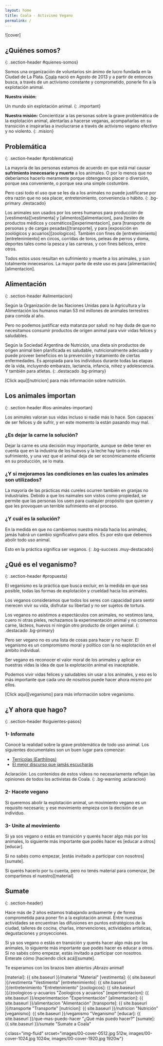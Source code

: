 ```yaml
---
layout: home
title: Coala - Activismo Vegano
permalink: /
---
```


<section id="cover" markdown="span">
  ![cover]
</section>

<div class="principal container" markdown="1">
  
## ¿Quiénes somos?
{: .section-header #quienes-somos}

Somos una organización de voluntarios sin ánimo de lucro fundada en la Ciudad de La Plata.
<abbr title="Colectivo Abolicionista por la Liberación Animal">Coala</abbr>
nació en Agosto de 2013 y a partir de entonces busca, a través de un activismo constante y comprometido,
ponerle fin a la explotación animal.


<article class="vision" markdown="1">

**Nuestra visión:**

Un mundo sin explotación animal.
{: .important}

</article>


**Nuestra misión:** Concientizar a las personas sobre la grave problemática de la explotación animal, alentarlas a hacerse veganas, acompañarlas en su transición e inspirarlas a involucrarse a través de activismo vegano efectivo y no violento.
{: .mision}



## Problemática
{: .section-header #problematica}

La mayoría de las personas estamos de acuerdo en que está mal causar **sufrimiento innecesario y muerte** a los animales. O por lo menos que no deberíamos hacerlo meramente porque obtengamos placer o diversión, porque sea conveniente, o porque sea una simple costumbre.

Pero casi todo el uso que se les da a los animales no puede justificarse por otra razón que no sea placer, entretenimiento, conveniencia o hábito.
{: .bg-primary .destacado}

Los animales son usados por los seres humanos para producción de [vestimenta][vestimenta] y [alimentos][alimentacion], para [testeo de productos médicos y cosméticos][experimentacion], para [transporte de personas y de cargas pesadas][transporte], y para [exposición en zoológicos y acuarios][zoologicos]. También con fines de [entretenimiento][entretenimiento] en circos, corridas de toros, peleas de perros y doma, deportes tales como la pesca y las carreras, y con fines bélicos, entre otros.
         
Todos estos usos resultan en sufrimiento y muerte a los animales, y son totalmente innecesarios. La mayor parte de este uso es para [alimentación][alimentacion].

## Alimentación
{: .section-header #alimentacion}

Según la Organización de las Naciones Unidas para la Agricultura y la Alimentación los humanos matan 53 mil millones de animales terrestres para comida al año.

Pero no podemos justificar esta matanza por salud: no hay duda de que no necesitamos consumir productos de origen animal para vivir vidas felices y saludables.

Según la Sociedad Argentina de Nutrición, una dieta sin productos de origen animal bien planificada es saludable, nutricionalmente adecuada y puede proveer beneficios en la prevención y tratamiento de ciertas enfermedades. Es apropiada para los individuos durante todas las etapas de la vida, incluyendo embarazo, lactancia, infancia, niñez y adolescencia. Y también para atletas.
{: .destacado .bg-primary}

[Click aquí][nutricion] para más información sobre nutrición.


## Los animales importan
{: .section-header #los-animales-importan}

Los animales valoran sus vidas incluso si nadie más lo hace. Son capaces de ser felices y de sufrir, y en este momento la están pasando muy mal.

### ¿Es dejar la carne la solución?

Dejar la carne es una decisión muy importante, aunque se debe tener en cuenta que en la industria de los huevos y la leche hay tanto o más sufrimiento, y una vez que el animal deja de ser económicamente eficiente en su producción, se lo mata.

### ¿Y si mejoramos las condiciones en las cuales los animales son utilizados?

La mayoría de las prácticas más cureles ocurren también en granjas no industriales. Debido a que los naimales son vistos como propiedad, se permite que las personas los usen para cualquier propósito que quieran y que les provoquen un terrible sufrimiento en el proceso.

### ¿Y cuál es la solución?

En la medida en que no cambiemos nuestra mirada hacia los animales, jamás habrá un cambio significativo para ellos. Es por esto que debemos abolir todo uso animal.

Esto en la práctica significa ser veganos.
{: .bg-success .muy-destacado}



## ¿Qué es el veganismo?
{: .section-header #propuesta}

El veganismo es la práctica que busca excluir, en la medida en que sea posible, todas las formas de explotación y crueldad hacia los animales.

Los veganos consideramos que todos los seres con capacidad para sentir merecen vivir su vida, disfrutar su libertad y no ser sujetos de tortura.

Los veganos no asistimos a espectáculos con animales, no vestimos lana, cuero ni otras pieles, rechazamos la experimentación animal y no comemos carne, lácteos, huevos ni ningún otro producto de origen animal.
{: .destacado .bg-primary}

Pero ser vegano no es una lista de cosas para hacer y no hacer. El veganismo es un compromismo moral y político con la no explotación en el ámbito individual.

Ser vegano es reconocer el valor moral de los animales y aplicar en nuestras vidas la idea de que la explotación animal es inaceptable.

Podemos vivir vidas felices y saludables sin usar a los animales, y eso es lo más importante que cada uno de nosotros puede hacer ahora mismo por ellos.

[Click aquí][veganismo] para más información sobre veganismo.

## ¿Y ahora que hago?
{: .section-header #siguientes-pasos}

### 1- Informate

Conocé la realidad sobre la grave problemática de todo uso animal. Los siguientes documentales son un buen lugar para comenzar: 

- [Terrícolas (Earthlings)][terricolas]
- [El mejor discurso que jamás escucharás][yourofsky]

Aclaración: Los contenidos de estos videos no necesariamente reflejan las opiniones de todos los activistas de Coala.
{: .bg-warning .aclaracion}

### 2- Hacete vegano

Si queremos abolir la explotación animal, un movimiento vegano es un requisito necesario; y ese movimiento empieza con la decisión de un individuo.

### 3- Unite al movimiento

Si ya sos vegano o estás en transición y querés hacer algo más por los animales, lo siguiente más importante que podés hacer es [educar a otros][educar].

Si no sabés como empezar, [estás invitado a participar con nosotros][sumate].

Si querés hacerlo por tu cuenta, pero no tenés material para comenzar, [te compartimos el nuestro][material]


## Sumate
{: .section-header}

Hace más de 2 años estamos trabajando arduamente y de forma comprometida para poner fin a la explotación animal. Entre nuestras actividades se encuentran las difusiones en puntos estratégicos de la ciudad, talleres de cocina, charlas, intervenciones, actividades artísticas, degustaciones y proyecciones.

Si ya sos vegano o estás en transición y querés hacer algo más por los animales, lo siguiente más importante que podés hacer es educar a otros. Si no sabés cómo empezar, estás invitado a participar con nosotros. Enterate cómo [haciendo click acá][sumate].

Te esperamos con los brazos bien abiertos ¡Abrazo animal!

</div>



[material]: {{ site.baseurl }}/material "Material"
[vestimenta]: {{ site.baseurl }}/vestimenta "Vestimenta"
[entretenimiento]: {{ site.baseurl }}/entretenimiento "Entretenimiento"
[zoologicos]: {{ site.baseurl }}/zoologicos-y-acuarios "Zoologicos y acuarios"
[experimentacion]: {{ site.baseurl }}/experimentacion "Experimentación"
[alimentacion]: {{ site.baseurl }}/alimentacion "Alimentación"
[transporte]: {{ site.baseurl }}/transporte "Transporte"
[nutricion]: {{ site.baseurl }}/nutricion "Nutrición"
[veganismo]: {{ site.baseurl }}/veganismo "Veganismo"
[educar]: {{ site.baseurl }}/que-mas-puedo-hacer "¿Qué más puedo hacer?"
[sumate]: {{ site.baseurl }}/sumate "Sumate a Coala"

[terricolas]: https://youtube.googleapis.com/v/PRrH6Ml5IDU
[yourofsky]: https://youtube.googleapis.com/v/PRrH6Ml5IDU

[facebook]: http://facebook.com/activismo.coala "Facebook de Coala"
[email]: mailto:activismo.coala@gmail.com?Subject=Hola%20Coala

[cover]: images/00-cover-0512.jpg "Se ve el logo de Coala, que consiste en la palabra Coala en mayúsculas con la silueta de un koala en lugar de la letra 'O'"
{:class="img-fluid" srcset="images/00-cover-0512.jpg 512w, images/00-cover-1024.jpg 1024w, images/00-cover-1920.jpg 1920w"}